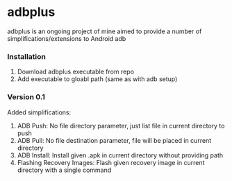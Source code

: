 # adbplus
adbplus is an ongoing project of mine aimed to provide a number of simplifications/extensions to Android adb 

### Installation
1. Download adbplus executable from repo
2. Add executable to gloabl path (same as with adb setup)

### Version 0.1

Added simplifications: 
1. ADB Push: No file directory parameter, just list file in current directory to push
2. ADB Pull: No file destination parameter, file will be placed in current directory
3. ADB Install: Install given .apk in current directory without providing path
4. Flashing Recovery Images: Flash given recovery image in current directory with a single command
